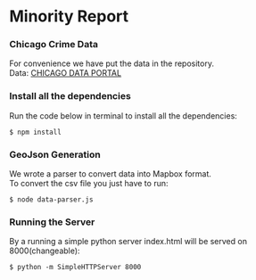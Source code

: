 # Minority Report

### Chicago Crime Data
For convenience we have put the data in the repository.  
Data:  [CHICAGO DATA PORTAL](https://data.cityofchicago.org/Public-Safety/Crimes-2017/d62x-nvdr)

### Install all the dependencies

Run the code below in terminal to install all the dependencies:  

`$ npm install`

### GeoJson Generation

We wrote a parser to convert data into Mapbox format.  
To convert the csv file you just have to run:  

`$ node data-parser.js`

### Running the Server

By a running a simple python server index.html will be served on 8000(changeable):  

`$ python -m SimpleHTTPServer 8000`

